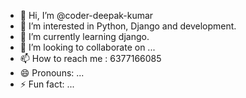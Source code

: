 - 👋 Hi, I’m @coder-deepak-kumar
- 👀 I’m interested in Python, Django and development.
- 🌱 I’m currently learning django.
- 💞️ I’m looking to collaborate on ...
- 📫 How to reach me : 6377166085
- 😄 Pronouns: ...
- ⚡ Fun fact: ...

<!---
coder-deepak-kumar/coder-deepak-kumar is a ✨ special ✨ repository because its `README.md` (this file) appears on your GitHub profile.
You can click the Preview link to take a look at your changes.
--->
